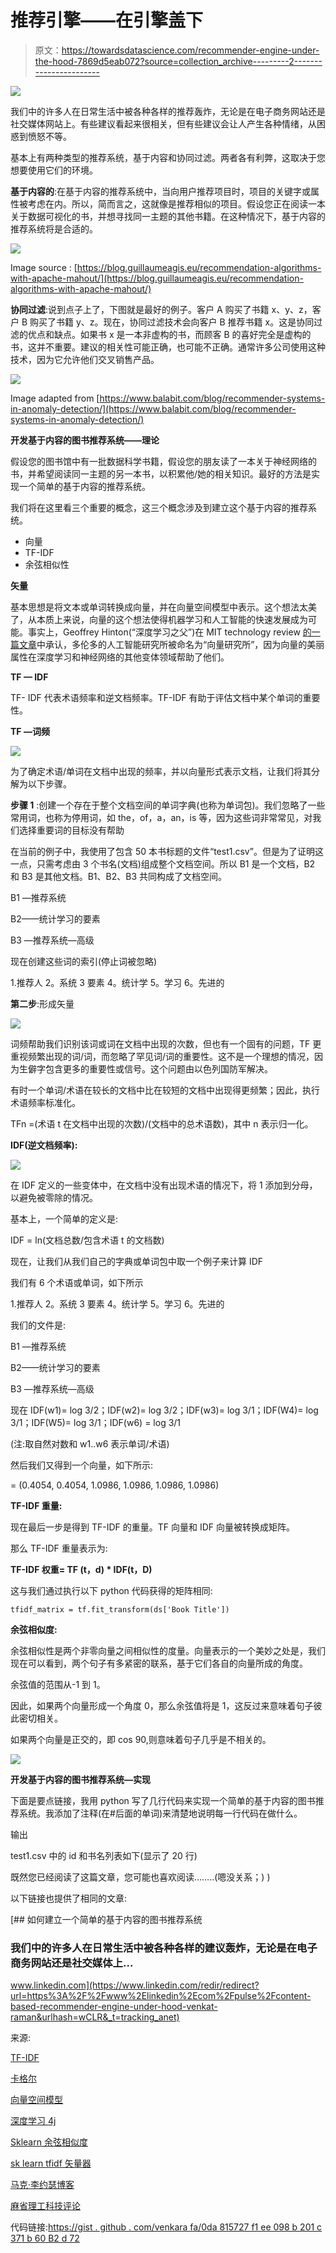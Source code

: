 # 推荐引擎——在引擎盖下

> 原文：<https://towardsdatascience.com/recommender-engine-under-the-hood-7869d5eab072?source=collection_archive---------2----------------------->

![](img/b69e513b8cf4a315215e6917d80f6e4d.png)

我们中的许多人在日常生活中被各种各样的推荐轰炸，无论是在电子商务网站还是社交媒体网站上。有些建议看起来很相关，但有些建议会让人产生各种情绪，从困惑到愤怒不等。

基本上有两种类型的推荐系统，基于内容和协同过滤。两者各有利弊，这取决于您想要使用它们的环境。

**基于内容的**:在基于内容的推荐系统中，当向用户推荐项目时，项目的关键字或属性被考虑在内。所以，简而言之，这就像是推荐相似的项目。假设您正在阅读一本关于数据可视化的书，并想寻找同一主题的其他书籍。在这种情况下，基于内容的推荐系统将是合适的。

![](img/fc40a36809d65f820e0e096f3c32063d.png)

Image source : [https://blog.guillaumeagis.eu/recommendation-algorithms-with-apache-mahout/](https://blog.guillaumeagis.eu/recommendation-algorithms-with-apache-mahout/)

**协同过滤**:说到点子上了，下图就是最好的例子。客户 A 购买了书籍 x、y、z，客户 B 购买了书籍 y、z。现在，协同过滤技术会向客户 B 推荐书籍 x。这是协同过滤的优点和缺点。如果书 x 是一本非虚构的书，而顾客 B 的喜好完全是虚构的书，这并不重要。建议的相关性可能正确，也可能不正确。通常许多公司使用这种技术，因为它允许他们交叉销售产品。

![](img/917033943bfbab86151055e8e7248d0a.png)

Image adapted from [https://www.balabit.com/blog/recommender-systems-in-anomaly-detection/](https://www.balabit.com/blog/recommender-systems-in-anomaly-detection/)

**开发基于内容的图书推荐系统——理论**

假设您的图书馆中有一批数据科学书籍，假设您的朋友读了一本关于神经网络的书，并希望阅读同一主题的另一本书，以积累他/她的相关知识。最好的方法是实现一个简单的基于内容的推荐系统。

我们将在这里看三个重要的概念，这三个概念涉及到建立这个基于内容的推荐系统。

*   向量
*   TF-IDF
*   余弦相似性

**矢量**

基本思想是将文本或单词转换成向量，并在向量空间模型中表示。这个想法太美了，从本质上来说，向量的这个想法使得机器学习和人工智能的快速发展成为可能。事实上，Geoffrey Hinton(“深度学习之父”)在 MIT technology review [的一篇文章](https://www.technologyreview.com/s/608911/is-ai-riding-a-one-trick-pony/)中承认，多伦多的人工智能研究所被命名为“向量研究所”，因为向量的美丽属性在深度学习和神经网络的其他变体领域帮助了他们。

**TF — IDF**

TF- IDF 代表术语频率和逆文档频率。TF-IDF 有助于评估文档中某个单词的重要性。

**TF —词频**

![](img/6df5a963a26882f0d62aa72616bdcf6d.png)

为了确定术语/单词在文档中出现的频率，并以向量形式表示文档，让我们将其分解为以下步骤。

**步骤 1** :创建一个存在于整个文档空间的单词字典(也称为单词包)。我们忽略了一些常用词，也称为停用词，如 the，of，a，an，is 等，因为这些词非常常见，对我们选择重要词的目标没有帮助

在当前的例子中，我使用了包含 50 本书标题的文件“test1.csv”。但是为了证明这一点，只需考虑由 3 个书名(文档)组成整个文档空间。所以 B1 是一个文档，B2 和 B3 是其他文档。B1、B2、B3 共同构成了文档空间。

B1 —推荐系统

B2——统计学习的要素

B3 —推荐系统—高级

现在创建这些词的索引(停止词被忽略)

1.推荐人 2。系统 3 要素 4。统计学 5。学习 6。先进的

**第二步**:形成矢量

![](img/1c8e66cc8380d40e4fef77bb57f68efd.png)

词频帮助我们识别该词或词在文档中出现的次数，但也有一个固有的问题，TF 更重视频繁出现的词/词，而忽略了罕见词/词的重要性。这不是一个理想的情况，因为生僻字包含更多的重要性或信号。这个问题由以色列国防军解决。

有时一个单词/术语在较长的文档中比在较短的文档中出现得更频繁；因此，执行术语频率标准化。

TFn =(术语 t 在文档中出现的次数)/(文档中的总术语数)，其中 n 表示归一化。

**IDF(逆文档频率):**

![](img/b73b1ec43c7db198ba85f2597b21284f.png)

在 IDF 定义的一些变体中，在文档中没有出现术语的情况下，将 1 添加到分母，以避免被零除的情况。

基本上，一个简单的定义是:

IDF = ln(文档总数/包含术语 t 的文档数)

现在，让我们从我们自己的字典或单词包中取一个例子来计算 IDF

我们有 6 个术语或单词，如下所示

1.推荐人 2。系统 3 要素 4。统计学 5。学习 6。先进的

我们的文件是:

B1 —推荐系统

B2——统计学习的要素

B3 —推荐系统—高级

现在 IDF(w1)= log 3/2；IDF(w2)= log 3/2；IDF(w3)= log 3/1；IDF(W4)= log 3/1；IDF(W5)= log 3/1；IDF(w6) = log 3/1

(注:取自然对数和 w1..w6 表示单词/术语)

然后我们又得到一个向量，如下所示:

= (0.4054, 0.4054, 1.0986, 1.0986, 1.0986, 1.0986)

**TF-IDF 重量:**

现在最后一步是得到 TF-IDF 的重量。TF 向量和 IDF 向量被转换成矩阵。

那么 TF-IDF 重量表示为:

**TF-IDF 权重= TF (t，d) * IDF(t，D)**

这与我们通过执行以下 python 代码获得的矩阵相同:

```
tfidf_matrix = tf.fit_transform(ds['Book Title'])
```

**余弦相似度:**

余弦相似性是两个非零向量之间相似性的度量。向量表示的一个美妙之处是，我们现在可以看到，两个句子有多紧密的联系，基于它们各自的向量所成的角度。

余弦值的范围从-1 到 1。

因此，如果两个向量形成一个角度 0，那么余弦值将是 1，这反过来意味着句子彼此密切相关。

如果两个向量是正交的，即 cos 90,则意味着句子几乎是不相关的。

![](img/180b5339e8f2759be555bcbeace913ad.png)

**开发基于内容的图书推荐系统—实现**

下面是要点链接，我用 python 写了几行代码来实现一个简单的基于内容的图书推荐系统。我添加了注释(在#后面的单词)来清楚地说明每一行代码在做什么。

输出

test1.csv 中的 id 和书名列表如下(显示了 20 行)

既然您已经阅读了这篇文章，您可能也喜欢阅读……..(嗯没关系；) )

以下链接也提供了相同的文章:

[](https://www.linkedin.com/redir/redirect?url=https%3A%2F%2Fwww%2Elinkedin%2Ecom%2Fpulse%2Fcontent-based-recommender-engine-under-hood-venkat-raman&urlhash=wCLR&_t=tracking_anet) [## 如何建立一个简单的基于内容的图书推荐系统

### 我们中的许多人在日常生活中被各种各样的建议轰炸，无论是在电子商务网站还是社交媒体上…

www.linkedin.com](https://www.linkedin.com/redir/redirect?url=https%3A%2F%2Fwww%2Elinkedin%2Ecom%2Fpulse%2Fcontent-based-recommender-engine-under-hood-venkat-raman&urlhash=wCLR&_t=tracking_anet) 

来源:

[TF-IDF](http://www.tfidf.com/)

[卡格尔](https://www.kaggle.com/cclark/simple-content-based-recommendation-engine/notebook)

[向量空间模型](https://en.wikipedia.org/wiki/Vector_space_model)

[深度学习 4j](https://deeplearning4j.org/bagofwords-tf-idf)

[Sklearn 余弦相似度](http://scikit-learn.org/stable/modules/metrics.html#cosine-similarity)

[sk learn tfidf 矢量器](http://scikit-learn.org/stable/modules/generated/sklearn.feature_extraction.text.TfidfVectorizer.html)

[马克·李约瑟博客](http://www.markhneedham.com/blog/2016/07/27/scitkit-learn-tfidf-and-cosine-similarity-for-computer-science-papers/)

[麻省理工科技评论](https://www.technologyreview.com/s/608911/is-ai-riding-a-one-trick-pony/)

代码链接:[https://gist . github . com/venkara fa/0da 815727 f1 ee 098 b 201 c 371 b 60 B2 d 72](https://gist.github.com/venkarafa/0da815727f1ee098b201c371b60b2d72)